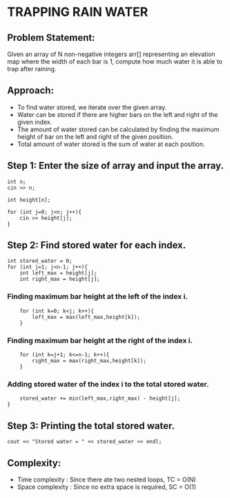 # TRAPPING RAIN WATER

## Problem Statement:
Given an array of N non-negative integers arr[] representing an elevation map where the width of each bar is 1, compute how much water it is able to trap after raining.

## Approach:
* To find water stored, we iterate over the given array.
* Water can be stored if there are higher bars on the left and right of the given index.
* The amount of water stored can be calculated by finding the maximum height of bar on the left and right of the given position.
* Total amount of water stored is the sum of water at each position.

## Step 1: Enter the size of array and input the array.

    int n;
    cin >> n;

    int height[n];

    for (int j=0; j<n; j++){
        cin >> height[j];
    }
    
## Step 2: Find stored water for each index.
    
    int stored_water = 0;
    for (int j=1; j<n-1; j++){
        int left_max = height[j];
        int right_max = height[j];

### Finding maximum bar height at the left of the index i. 
        
        for (int k=0; k<j; k++){
            left_max = max(left_max,height[k]);
        }
        
### Finding maximum bar height at the right of the index i.
        
        for (int k=j+1; k<=n-1; k++){
            right_max = max(right_max,height[k]);
        }
        
### Adding stored water of the index i to the total stored water.
        
        stored_water += min(left_max,right_max) - height[j];
    }
    
## Step 3: Printing the total stored water.

    cout << "Stored water = " << stored_water << endl;
    
## Complexity:
* Time complexity : Since there ate two nested loops, TC = O(N) 
* Space complexity : Since no extra space is required, SC = O(1)
